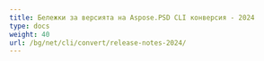 ```yaml
---
title: Бележки за версията на Aspose.PSD CLI конверсия - 2024
type: docs
weight: 40
url: /bg/net/cli/convert/release-notes-2024/
---
```

